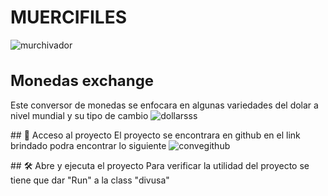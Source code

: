 <h1 style="text-align: left;">MUERCIFILES</h1>

   ![murchivador](https://github.com/user-attachments/assets/5d887780-9365-4f7e-9f76-101a58a8aa58)


<h1 style="font-size: 24px; font-weight: bold;">Monedas exchange</h1>

Este conversor de monedas se enfocara en algunas variedades del dolar a nivel mundial y su tipo de cambio
![dollarsss](https://github.com/user-attachments/assets/7a2f73d8-ff16-404a-b158-f2877d9977bb)

\## 📁 Acceso al proyecto
El proyecto se encontrara en github en el link brindado podra encontrar lo siguiente
![convegithub](https://github.com/user-attachments/assets/36038cf0-4369-4d3a-ba1d-dcb38a9d07e9)

\## 🛠️ Abre y ejecuta el proyecto
Para verificar la utilidad del proyecto se tiene que dar "Run" a la class "divusa"


